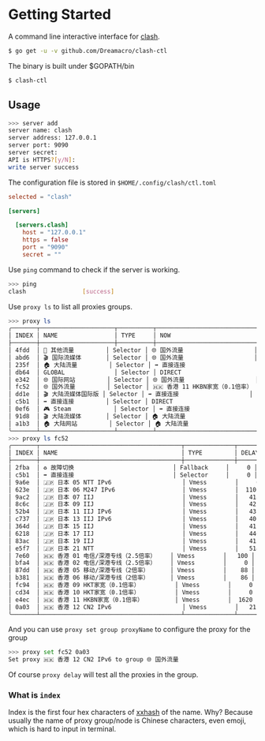 # Getting Started

A command line interactive interface for [clash](https://github.com/Dreamacro/clash).

```bash
$ go get -u -v github.com/Dreamacro/clash-ctl
```

The binary is built under $GOPATH/bin

```bash
$ clash-ctl
```

## Usage

```bash
>>> server add
server name: clash
server address: 127.0.0.1
server port: 9090
server secret: 
API is HTTPS?[y/N]: 
write server success
```

The configuration file is stored in `$HOME/.config/clash/ctl.toml`

```toml
selected = "clash"

[servers]

  [servers.clash]
    host = "127.0.0.1"
    https = false
    port = "9090"
    secret = ""
```

Use `ping` command to check if the server is working.

```bash
>>> ping
clash                [success]
```

Use `proxy ls` to list all proxies groups.

```bash
>>> proxy ls
╭───────┬─────────────────────┬──────────┬────────────────────────────────╮
│ INDEX │ NAME                │ TYPE     │ NOW                            │
├───────┼─────────────────────┼──────────┼────────────────────────────────┤
│ 4fdd  │ 🚥 其他流量         │ Selector │ 🌐 国外流量                    │
│ abd6  │ 🎬 国际流媒体       │ Selector │ 🌐 国外流量                    │
│ 235f  │ 🏠 大陆流量         │ Selector │ ➡️ 直接连接                    │
│ db64  │ GLOBAL              │ Selector │ DIRECT                         │
│ e342  │ 🌐 国际网站         │ Selector │ 🌐 国外流量                    │
│ fc52  │ 🌐 国外流量         │ Selector │ 🇭🇰 香港 11 HKBN家宽（0.1倍率） │
│ dd1e  │ 🎬 大陆流媒体国际版 │ Selector │ ➡️ 直接连接                    │
│ c5b1  │ ➡️ 直接连接         │ Selector │ DIRECT                         │
│ 0ef6  │ 🎮 Steam            │ Selector │ ➡️ 直接连接                    │
│ 91d8  │ 🎬 大陆流媒体       │ Selector │ 🏠 大陆流量                    │
│ a1b3  │ 🏠 大陆网站         │ Selector │ 🏠 大陆流量                    │
╰───────┴─────────────────────┴──────────┴────────────────────────────────╯
>>> proxy ls fc52
╭───────┬────────────────────────────────────────┬──────────────┬───────╮
│ INDEX │ NAME                                   │ TYPE         │ DELAY │
├───────┼────────────────────────────────────────┼──────────────┼───────┤
│ 2fba  │ ♻️ 故障切换                            │ Fallback     │     0 │
│ c5b1  │ ➡️ 直接连接                            │ Selector     │     0 │
│ 9a6e  │ 🇯🇵 日本 05 NTT IPv6                    │ Vmess        │     0 │
│ 623e  │ 🇯🇵 日本 06 M247 IPv6                   │ Vmess        │  1106 │
│ 9ac2  │ 🇯🇵 日本 07 IIJ                         │ Vmess        │   418 │
│ 8c6c  │ 🇯🇵 日本 09 IIJ                         │ Vmess        │   421 │
│ 52b4  │ 🇯🇵 日本 11 IIJ IPv6                    │ Vmess        │   438 │
│ c737  │ 🇯🇵 日本 13 IIJ IPv6                    │ Vmess        │   406 │
│ 364d  │ 🇯🇵 日本 15 IIJ                         │ Vmess        │   412 │
│ 6218  │ 🇯🇵 日本 17 IIJ                         │ Vmess        │   440 │
│ 83ac  │ 🇯🇵 日本 19 IIJ                         │ Vmess        │   415 │
│ e5f7  │ 🇯🇵 日本 21 NTT                         │ Vmess        │   514 │
│ 7e60  │ 🇭🇰 香港 01 电信/深港专线（2.5倍率）    │ Vmess        │   100 │
│ bfa4  │ 🇭🇰 香港 02 电信/深港专线（2.5倍率）    │ Vmess        │     0 │
│ 87dd  │ 🇭🇰 香港 05 移动/深港专线（2倍率）      │ Vmess        │    88 │
│ b381  │ 🇭🇰 香港 06 移动/深港专线（2倍率）      │ Vmess        │    86 │
│ fc94  │ 🇭🇰 香港 09 HKT家宽（0.1倍率）          │ Vmess        │     0 │
│ cd34  │ 🇭🇰 香港 10 HKT家宽（0.1倍率）          │ Vmess        │     0 │
│ e4ec  │ 🇭🇰 香港 11 HKBN家宽（0.1倍率）         │ Vmess        │  1620 │
│ 0a03  │ 🇭🇰 香港 12 CN2 IPv6                    │ Vmess        │   211 │
╰───────┴────────────────────────────────────────┴──────────────┴───────╯
```

And you can use `proxy set group proxyName` to configure the proxy for the group

```bash
>>> proxy set fc52 0a03
Set proxy 🇭🇰 香港 12 CN2 IPv6 to group 🌐 国外流量
```

Of course `proxy delay` will test all the proxies in the group.

### What is `index`

Index is the first four hex characters of [xxhash](https://xxhash.com/) of the name.
Why? Because usually the name of proxy group/node is Chinese characters, even emoji, which is hard to input in terminal.
